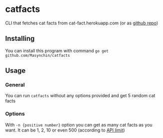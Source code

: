# catfacts
CLI that fetches cat facts from cat-fact.herokuapp.com (or as [github repo](https://github.com/alexwohlbruck/cat-facts))

## Installing

You can install this program with command `go get github.com/Masynchin/catfacts`

## Usage

### General

You can run `catfacts` without any options provided and get 5 random cat facts

### Options

With `-n {positive number}` option you can get as many cat facts as you want. It can be 1, 2, 10 or even 500 (according to [API limit](https://alexwohlbruck.github.io/cat-facts/docs/endpoints/facts#query-parameters))
